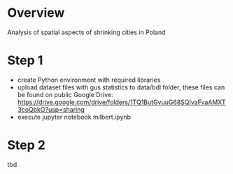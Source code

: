 # Overview
Analysis of spatial aspects of shrinking cities in Poland

# Step 1
- create Python environment with required libraries
- upload dataset files with gus statistics to data/bdl folder, these files can be found on public Google Drive: 
https://drive.google.com/drive/folders/1TQ1ButGvuuG68SQIvaFvaAMXT3coQbkO?usp=sharing
- execute jupyter notebook milbert.ipynb 

# Step 2 
tbd
